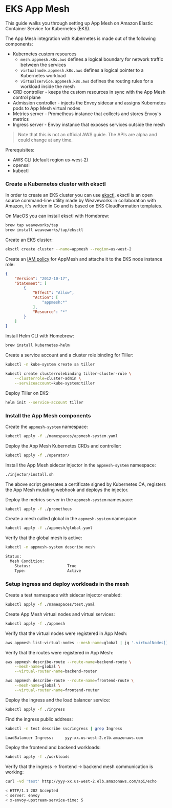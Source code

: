 # EKS App Mesh

This guide walks you through setting up App Mesh on Amazon Elastic Container Service for Kubernetes (EKS).

The App Mesh integration with Kubernetes is made out of the following components:

* Kubernetes custom resources
    * `mesh.appmesh.k8s.aws` defines a logical boundary for network traffic between the services 
    * `virtualnode.appmesh.k8s.aws` defines a logical pointer to a Kubernetes workload
    * `virtualservice.appmesh.k8s.aws` defines the routing rules for a workload inside the mesh
* CRD controller - keeps the custom resources in sync with the App Mesh control plane
* Admission controller - injects the Envoy sidecar and assigns Kubernetes pods to App Mesh virtual nodes
* Metrics server - Prometheus instance that collects and stores Envoy's metrics
* Ingress server - Envoy instance that exposes services outside the mesh

> Note that this is not an official AWS guide. The APIs are alpha and could change at any time.

Prerequisites:

* AWS CLI (default region us-west-2)
* openssl
* kubectl

### Create a Kubernetes cluster with eksctl

In order to create an EKS cluster you can use [eksctl](https://eksctl.io).
eksctl is an open source command-line utility made by Weaveworks in collaboration with Amazon, 
it's written in Go and is based on EKS CloudFormation templates.

On MacOS you can install eksctl with Homebrew:

```bash
brew tap weaveworks/tap
brew install weaveworks/tap/eksctl
```

Create an EKS cluster:

```bash
eksctl create cluster --name=appmesh --region=us-west-2
```

Create an [IAM policy](https://docs.aws.amazon.com/app-mesh/latest/userguide/MESH_IAM_user_policies.html)
for AppMesh and attache it to the EKS node instance role:

```json
{
    "Version": "2012-10-17",
    "Statement": [
        {
            "Effect": "Allow",
            "Action": [
                "appmesh:*"
            ],
            "Resource": "*"
        }
    ]
}
```

Install Helm CLI with Homebrew:

```bash
brew install kubernetes-helm
```

Create a service account and a cluster role binding for Tiller:

```bash
kubectl -n kube-system create sa tiller

kubectl create clusterrolebinding tiller-cluster-rule \
    --clusterrole=cluster-admin \
    --serviceaccount=kube-system:tiller 
```

Deploy Tiller on EKS:

```bash
helm init --service-account tiller
```

### Install the App Mesh components

Create the `appmesh-system` namespace:

```bash
kubectl apply -f ./namespaces/appmesh-system.yaml
```

Deploy the App Mesh Kubernetes CRDs and controller:

```bash
kubectl apply -f ./operator/
```

Install the App Mesh sidecar injector in the `appmesh-system` namespace:

```bash
./injector/install.sh
```

The above script generates a certificate signed by Kubernetes CA,
registers the App Mesh mutating webhook and deploys the injector.

Deploy the metrics server in the `appmesh-system` namespace:

```bash
kubectl apply -f ./prometheus
```

Create a mesh called global in the `appmesh-system` namespace:

```bash
kubectl apply -f ./appmesh/global.yaml
```

Verify that the global mesh is active:

```bash
kubectl -n appmesh-system describe mesh

Status:
  Mesh Condition:
    Status:                True
    Type:                  Active
```

### Setup ingress and deploy workloads in the mesh

Create a test namespace with sidecar injector enabled:

```bash
kubectl apply -f ./namespaces/test.yaml
```

Create App Mesh virtual nodes and virtual services:

```bash
kubectl apply -f ./appmesh
```

Verify that the virtual nodes were registered in App Mesh:

```bash
aws appmesh list-virtual-nodes --mesh-name=global | jq '.virtualNodes[].virtualNodeName'
```

Verify that the routes were registered in App Mesh:

```bash
aws appmesh describe-route --route-name=backend-route \
    --mesh-name=global \
    --virtual-router-name=backend-router

aws appmesh describe-route --route-name=frontend-route \
    --mesh-name=global \
    --virtual-router-name=frontend-router
```

Deploy the ingress and the load balancer service:

```bash
kubectl apply -f ./ingress
```

Find the ingress public address:

```bash
kubectl -n test describe svc/ingress | grep Ingress

LoadBalancer Ingress:     yyy-xx.us-west-2.elb.amazonaws.com
```

Deploy the frontend and backend workloads:

```bash
kubectl apply -f ./workloads
```

Verify that the ingress -> frontend -> backend mesh communication is working:

```bash
curl -vd 'test' http://yyy-xx.us-west-2.elb.amazonaws.com/api/echo

< HTTP/1.1 202 Accepted
< server: envoy
< x-envoy-upstream-service-time: 5
```



